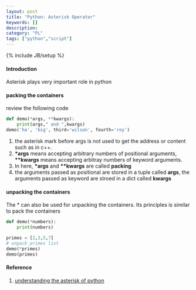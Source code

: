 ```yaml
---
layout: post
title: "Python: Asterisk Operator"
keywords: []
description: 
category: "PL"
tags: ["python","script"]
---
```

{% include JB/setup %}


#### Introduction
Asterisk plays very important role in python

#### packing the containers

review the following code 
```python
def demo(*args, **kwargs):
    print(args," and ",kwargs)     
demo('ha', 'big', third='wilson', fourth='roy')
```
1. the asterisk mark before args is not used to get the address or content such
   as in c++. 
2. **\*args** means accepting arbitrary numbers of positional arguments,
   **\*\*kwargs** means accepting arbitray numbers of keyword arguments.
3. In here, **\*args** and **\*\*kwargs** are called **packing**
4. the arguments passed as positional are stored in a tuple called **args**, the
   arguments passed as keyword are stroed in a dict called **kwargs**


#### unpacking the containers
The \* can also be used for unpacking the containers. Its principles is similar to pack the containers <br />

```python
def demo(*numbers):
    print(numbers)

primes = [2,3,5,7]
# unpack primes list
demo(*primes)
demo(primes)
```


#### Reference
1. [understanding the asterisk of python](https://medium.com/understand-the-python/understanding-the-asterisk-of-python-8b9daaa4a558)


